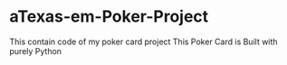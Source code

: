 # aTexas-em-Poker-Project
This contain code of my poker card project
This Poker Card is Built with purely Python
